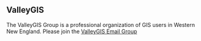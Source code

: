 <h2>ValleyGIS</h2>

The ValleyGIS Group is a professional organization of GIS users in Western New England. Please join the <a href="https://groups.google.com/g/ValleyGIS" target="_blank">ValleyGIS Email Group</a>
